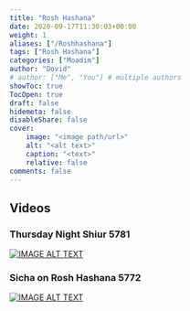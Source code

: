 ```yaml
---
title: "Rosh Hashana"
date: 2020-09-17T11:30:03+00:00
weight: 1
aliases: ["/Roshhashana"]
tags: ["Rosh Hashana"]
categories: ["Moadim"]
author: "Dovid"
# author: ["Me", "You"] # multiple authors
showToc: true
TocOpen: true
draft: false
hidemeta: false
disableShare: false
cover:
    image: "<image path/url>"
    alt: "<alt text>"
    caption: "<text>"
    relative: false
comments: false
---
```

 ## Videos
 ### Thursday Night Shiur 5781
 [![IMAGE ALT TEXT](http://img.youtube.com/vi/v_Is7WsDt1o/0.jpg)](http://www.youtube.com/watch?v=v_Is7WsDt1o "Video Title")
 ### Sicha on Rosh Hashana 5772
 [![IMAGE ALT TEXT](http://img.youtube.com/vi/hQctP2Frno4/0.jpg)](http://www.youtube.com/watch?v=hQctP2Frno4 "Video Title")
